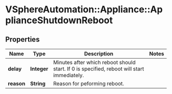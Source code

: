 # VSphereAutomation::Appliance::ApplianceShutdownReboot

## Properties
Name | Type | Description | Notes
------------ | ------------- | ------------- | -------------
**delay** | **Integer** | Minutes after which reboot should start. If 0 is specified, reboot will start immediately. | 
**reason** | **String** | Reason for peforming reboot. | 


